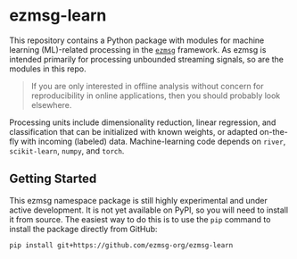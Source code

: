 # ezmsg-learn

This repository contains a Python package with modules for machine learning (ML)-related processing in the [`ezmsg`](https://www.ezmsg.org) framework. As ezmsg is intended primarily for processing unbounded streaming signals, so are the modules in this repo.

> If you are only interested in offline analysis without concern for reproducibility in online applications, then you should probably look elsewhere.

Processing units include dimensionality reduction, linear regression, and classification that can be initialized with known weights, or adapted on-the-fly with incoming (labeled) data. Machine-learning code depends on `river`, `scikit-learn`, `numpy`, and `torch`.

## Getting Started

This ezmsg namespace package is still highly experimental and under active development. It is not yet available on PyPI, so you will need to install it from source. The easiest way to do this is to use the `pip` command to install the package directly from GitHub:

```bash
pip install git+https://github.com/ezmsg-org/ezmsg-learn
```
